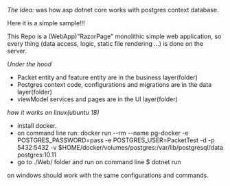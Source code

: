 *The Idea:* was how asp dotnet core works with postgres context database.

Here it is a simple sample!!!

This Repo is a (WebApp)"RazorPage" monolithic simple web application, so every thing (data access, logic, static file rendering ...) is done on the server.


*Under the hood*
- Packet entity and feature entity are  in the business layer(folder)
- Postgres context code, configurations and migrations are in the data layer(folder)
- viewModel services and pages are in the UI layer(folder)

*how it works on linux(ubuntu 18)*
- install docker.
- on command line run: docker run --rm   --name pg-docker -e POSTGRES_PASSWORD=pass -e POSTGRES_USER=PacketTest -d -p 5432:5432 -v $HOME/docker/volumes/postgres:/var/lib/postgresql/data  postgres:10.11
- go to ./Web/ folder and run on command line $ dotnet run

on windows should work with the same configurations and commands.

